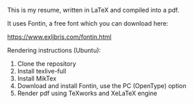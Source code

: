 This is my resume, written in LaTeX and compiled into a pdf.

It uses Fontin, a free font which you can download here:

https://www.exljbris.com/fontin.html

Rendering instructions (Ubuntu):
1. Clone the repository
1. Install texlive-full
1. Install MikTex
1. Download and install Fontin, use the PC (OpenType) option
1. Render pdf using TeXworks and XeLaTeX engine
